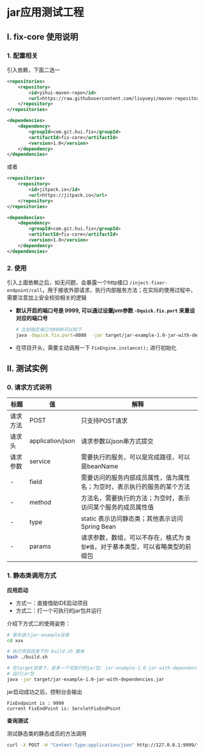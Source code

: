 # jar应用测试工程

## I. fix-core 使用说明
      
### 1. 配置相关
  
引入依赖，下面二选一

```xml
<repositories>
    <repository>
        <id>yihui-maven-repo</id>
        <url>https://raw.githubusercontent.com/liuyueyi/maven-repository/master/repository</url>
    </repository>
</repositories>

<dependencies>
    <dependency>
        <groupId>com.git.hui.fix</groupId>
        <artifactId>fix-core</artifactId>
        <version>1.0</version>
    </dependency>
</dependencies>
```

或者

```xml
<repositories>
    <repository>
        <id>jitpack.io</id>
        <url>https://jitpack.io</url>
    </repository>
</repositories>

<dependencies>
    <dependency>
        <groupId>com.git.hui.fix</groupId>
        <artifactId>fix-core</artifactId>
        <version>1.0</version>
    </dependency>
</dependencies>
```

### 2. 使用

引入上面依赖之后，如无问题，会暴露一个http接口 `/inject-fixer-endpoint/call`，用于接收外部请求，执行内部服务方法；在实际的使用过程中，需要注意加上安全校验相关的逻辑

- **默认开启的端口号是 9999, 可以通过设置jvm参数 `-Dquick.fix.port` 来重设对应的端口号**

    ```bash
    # 比如指定端口为8080可以如下
    java -Dquick.fix.port=8080  -jar target/jar-example-1.0-jar-with-dependencies.jar
    ```

- 在项目开头，需要主动调用一下  `FixEngine.instance();` 进行初始化

## II. 测试实例

### 0. 请求方式说明

| 标题 | 值 | 解释 | 
| --- | --- | --- |
| 请求方法 | POST | 只支持POST请求 | 
| 请求头 | application/json | 请求参数以json串方式提交 | 
| 请求参数 | service |  需要执行的服务，可以是完成路径，可以是beanName | 
| - | field | 需要访问的服务内部成员属性，值为属性名；为空时，表示执行的服务的某个方法 | 
| - | method | 方法名，需要执行的方法；为空时，表示访问某个服务的成员属性值 |
| - | type | static 表示访问静态类；其他表示访问Spring Bean | 
| - | params | 请求参数，数组，可以不存在，格式为 `类型#值`，对于基本类型，可以省略类型的前缀包 |   


### 1. 静态类调用方式

**应用启动**

- 方式一：直接借助IDE启动项目
- 方式二：打一个可执行的jar包并运行

介绍下方式二的使用姿势：

```bash
# 首先进入jar-example目录
cd xxx

# 执行项目目录下的 build.sh 脚本
bash ./build.sh

# 在target目录下，会多一个可执行的jar包: jar-example-1.0-jar-with-dependencies.jar 
# 运行jar包
java -jar target/jar-example-1.0-jar-with-dependencies.jar 
```

jar启动成功之后，控制台会输出

```text
FixEndpoint is : 9999
current FixEndPoint is: ServletFixEndPoint
```

**查询测试**

测试静态类的静态成员的方法调用

```bash
curl -X POST -H "Content-Type:application/json" http://127.0.0.1:9999/fixer/call -d '{"service": "CalculateServer", "method": "getCache", "params": ["init"], "type":"static"}'
```
